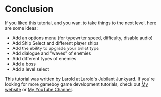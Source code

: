 # Conclusion

If you liked this tutorial, and you want to take things to the next level, here are some ideas:

- Add an options menu (for typewriter speed, difficulty, disable audio)
- Add Ship Select and different player ships
- Add the ability to upgrade your bullet type
- Add dialogue and "waves" of enemies
- Add different types of enemies
- Add a boss
- Add a level select

This tutorial was written by Larold at Larold's Jubilant Junkyard. If you're looking for more gameboy game development tutorials, check out [My website](https://www.LaroldsJubilantJunkyard.com) or [My YouTube Channel](https://www.youtube.com/@laroldsjubilantjunkyard).